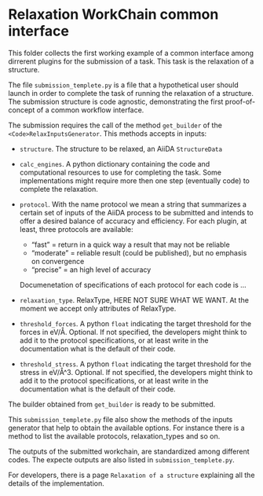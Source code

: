 # Relaxation WorkChain common interface

This folder collects the first working example of a common interface among dirrerent plugins for the submission of a task.
This task is the relaxation of a structure.

The file `submission_templete.py` is a file that a hypothetical user should launch in order to complete the task of running the relaxation of a structure.
The submission structure is code agnostic, demonstrating the first proof-of-concept of a common workflow interface.

The submission requires the call of the method `get_builder` of the `<Code>RelaxInputsGenerator`. This methods accepts in inputs:
* `structure`. The structure to be relaxed, an AiiDA `StructureData`

* `calc_engines`. A python dictionary containing the code and computational resources to use for completing the task. Some implementations might require more then one step (eventually code) to complete the relaxation.

* `protocol`. With the name protocol we mean a string that summarizes a certain set of inputs of the AiiDA process to be submitted and intends to offer a desired balance of accuracy and efficiency. For each plugin, at least, three protocols are available:

  * “fast” = return in a quick way a result that may not be reliable
  * “moderate” = reliable result (could be published), but no emphasis on convergence
  * “precise” = an high level of accuracy

  Documenetation of specifications of each protocol for each code is ...

* `relaxation_type`. RelaxType, HERE NOT SURE WHAT WE WANT. At the moment we accept only attributes of RelaxType.

* `threshold_forces`. A python `float` indicating the target threshold for the forces in eV/Å. Optional. If not specified, the developers might think to add it to the protocol specifications, or at least write in the documentation what is the default of their code.

* `threshold_stress`. A python `float` indicating the target threshold for the stress in eV/Å^3. Optional. If not specified, the developers might think to add it to the protocol specifications, or at least write in the documentation what is the default of their code.

The builder obtained from `get_builder` is ready to be submitted.

This `submission_templete.py` file also show the methods of the inputs generator that help to obtain the available options. For instance there is a method to list the available protocols, relaxation_types and so on.

The outputs of the submitted workchain, are standardized among different codes. The expecte outputs are also listed in `submission_templete.py`.

For developers, there is a page `Relaxation of a structure` explaining all the details of the implementation.
